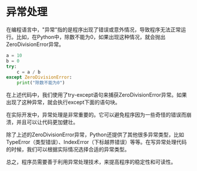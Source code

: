 # 异常处理

在编程语言中，"异常"指的是程序出现了错误或意外情况，导致程序无法正常运行。比如，在Python中，除数不能为0，如果出现这种情况，就会抛出ZeroDivisionError异常。

```python
a = 10
b = 0
try:
    c = a / b
except ZeroDivisionError:
    print("除数不能为0")
```

在上述代码中，我们使用了try-except语句来捕获ZeroDivisionError异常。如果出现了这种异常，就会执行except下面的语句块。

在实际开发中，异常处理是非常重要的。它可以避免程序因为一些奇怪的错误而崩溃，并且可以让代码更加健壮。

除了上述的ZeroDivisionError异常，Python还提供了其他很多异常类型，比如TypeError（类型错误）、IndexError（下标越界错误）等等。在写异常处理代码的时候，我们可以根据实际情况选择合适的异常类型。

总之，程序员需要善于利用异常处理技术，来提高程序的稳定性和可读性。